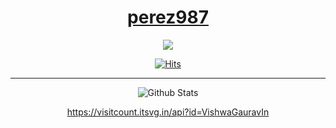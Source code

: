 <div align="center">

# [perez987](https://github.com/perez987)

[![](https://img.shields.io/badge/Repositories-perez987-informational?style=flat&logo=apple&logoColor=white&color=0677b7)](https://github.com/perez987?tab=repositories)
  
[![Hits](https://hits.sh/github.com/perez987/hits.svg?label=Visitors&extraCount=2254&labelColor=Grey&color=Blue)](https://hits.sh/github.com/perez987/hits/)

<hr>

![Github Stats](https://github-readme-stats.vercel.app/api?username=perez987&show_icons=true&theme=algolia&hide_title=true&disable_animations=true)
  
  https://visitcount.itsvg.in/api?id=VishwaGauravIn
  
</div>
